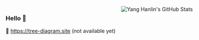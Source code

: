 <img align="right" src="https://github-readme-stats.vercel.app/api?username=YangHanlin&hide_title=true&show_icons=true" alt="Yang Hanlin's GitHub Stats" />

### Hello :wave:

:link: <https://tree-diagram.site> (not available yet)

